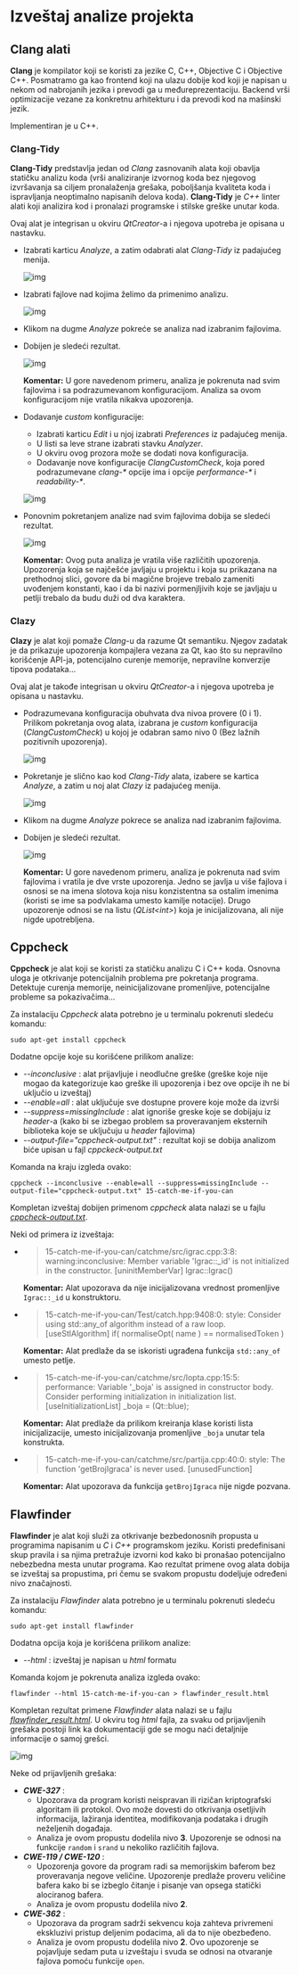 # Izveštaj analize projekta

## Clang alati

**Clang** je kompilator koji se koristi za jezike C, C++, Objective C i Objective C++. Posmatramo ga kao frontend koji na ulazu dobije kod koji je napisan u nekom od nabrojanih jezika i prevodi ga u međureprezentaciju. Backend vrši optimizacije vezane za konkretnu arhitekturu i da prevodi kod na mašinski jezik.

Implementiran je u C++.

### Clang-Tidy

**Clang-Tidy** predstavlja jedan od *Clang* zasnovanih alata koji obavlja statičku analizu koda (vrši analiziranje izvornog koda bez njegovog izvršavanja sa ciljem pronalaženja grešaka, poboljšanja kvaliteta koda i ispravljanja neoptimalno napisanih delova koda). **Clang-Tidy** je *C++* linter alati koji analizira kod i pronalazi programske i stilske greške unutar koda.

Ovaj alat je integrisan u okviru *QtCreator*-a i njegova upotreba je opisana u nastavku.

* Izabrati karticu *Analyze*, a zatim odabrati alat *Clang-Tidy* iz padajućeg menija.

   ![img](clang/clang-tidy/clang_tidy_start.png)

* Izabrati fajlove nad kojima želimo da primenimo analizu.

   ![img](clang/clang-tidy/clang_tidy_files_to_analyse.png)

* Klikom na dugme *Analyze* pokreće se analiza nad izabranim fajlovima.
* Dobijen je sledeći rezultat.
  
  ![img](clang/clang-tidy/clang_tidy_default_config_result.png)
  
  **Komentar:** U gore navedenom primeru, analiza je pokrenuta nad svim fajlovima i sa podrazumevanom konfiguracijom. Analiza sa ovom konfiguracijom nije vratila nikakva upozorenja.

* Dodavanje *custom* konfiguracije:
   - Izabrati karticu *Edit* i u njoj izabrati *Preferences* iz padajućeg menija.
   - U listi sa leve strane izabrati stavku *Analyzer*.
   - U okviru ovog prozora može se dodati nova konfiguracija.
   - Dodavanje nove konfiguracije *ClangCustomCheck*, koja pored podrazumevane _clang-*_ opcije ima i opcije _performance-*_ i _readability-*_.
     
  ![img](clang/clang-tidy/clang_tidy_custom_config.png)

* Ponovnim pokretanjem analize nad svim fajlovima dobija se sledeći rezultat.

   ![img](clang/clang-tidy/clang_tidy_custom_config_result.png)

  **Komentar:** Ovog puta analiza je vratila više različitih upozorenja. Upozorenja koja se najčešće javljaju u projektu i koja su prikazana na prethodnoj slici, govore da bi magične brojeve trebalo zameniti uvođenjem konstanti, kao i da bi nazivi pormenjljivih koje se javljaju u petlji trebalo da budu duži od dva karaktera.


### Clazy

**Clazy** je alat koji pomaže *Clang*-u da razume Qt semantiku. Njegov zadatak je da prikazuje upozorenja kompajlera vezana za Qt, kao što su nepravilno korišćenje API-ja, potencijalno curenje memorije, nepravilne konverzije tipova podataka...

Ovaj alat je takođe integrisan u okviru *QtCreator*-a i njegova upotreba je opisana u nastavku.

* Podrazumevana konfiguracija obuhvata dva nivoa provere (0 i 1). Prilikom pokretanja ovog alata, izabrana je *custom* konfiguracija (*ClangCustomCheck*) u kojoj je odabran samo nivo 0 (Bez lažnih pozitivnih upozorenja).

   ![img](clang/clazy/clazy_custom_config.png)

* Pokretanje je slično kao kod *Clang-Tidy* alata,  izabere se kartica *Analyze*, a zatim u noj alat *Clazy* iz padajućeg menija.

   ![img](clang/clazy/clazy_start.png)
  
* Klikom na dugme *Analyze* pokrece se analiza nad izabranim fajlovima.
* Dobijen je sledeći rezultat.

  ![img](clang/clazy/clazy_custom_config_result.png)

  **Komentar:** U gore navedenom primeru, analiza je pokrenuta nad svim fajlovima i vratila je dve vrste upozorenja. Jedno se javlja u više fajlova i osnosi se na imena slotova koja nisu konzistentna sa ostalim imenima (koristi se ime sa podvlakama umesto kamilje notacije). Drugo upozorenje odnosi se na listu (*QList\<int\>*) koja je inicijalizovana, ali nije nigde upotrebljena.



## Cppcheck

**Cppcheck** je alat koji se koristi za statičku analizu C i C++ koda. Osnovna uloga je otkrivanje potencijalnih problema pre pokretanja programa. Detektuje curenja memorije, neinicijalizovane promenljive, potencijalne probleme sa pokazivačima...

Za instalaciju *Cppcheck* alata potrebno je u terminalu pokrenuti sledeću komandu:
```
sudo apt-get install cppcheck
```

Dodatne opcije koje su korišćene prilikom analize:
- *--inconclusive* : alat prijavljuje i neodlučne greške (greške koje nije mogao da kategorizuje kao greške ili upozorenja i bez ove opcije ih ne bi uključio u izveštaj)
- *--enable=all* : alat uključuje sve dostupne provere koje može da izvrši
- *--suppress=missingInclude* : alat ignoriše greske koje se dobijaju iz *header*-a (kako bi se izbegao problem sa proveravanjem eksternih biblioteka koje se uključuju u *header* fajlovima)
- *--output-file="cppcheck-output.txt"* : rezultat koji se dobija analizom biće upisan u fajl *cppckeck-output.txt*

Komanda na kraju izgleda ovako:
```
cppcheck --inconclusive --enable=all --suppress=missingInclude --output-file="cppcheck-output.txt" 15-catch-me-if-you-can
```

Kompletan izveštaj dobijen primenom *cppcheck* alata nalazi se u fajlu [*cppcheck-output.txt*](cppcheck/cppcheck-output.txt).

Neki od primera iz izveštaja:

* > 15-catch-me-if-you-can/catchme/src/igrac.cpp:3:8: warning:inconclusive: Member variable 'Igrac::_id' is not initialized in the constructor. [uninitMemberVar]
Igrac::Igrac()

   **Komentar:** Alat upozorava da nije inicijalizovana vrednost promenljive `Igrac::_id` u konstruktoru.


* > 15-catch-me-if-you-can/Test/catch.hpp:9408:0: style: Consider using std::any_of algorithm instead of a raw loop. [useStlAlgorithm]
                if( normaliseOpt( name ) == normalisedToken )

   **Komentar:** Alat predlaže da se iskoristi ugrađena funkcija `std::any_of` umesto petlje.

* > 15-catch-me-if-you-can/catchme/src/lopta.cpp:15:5: performance: Variable '_boja' is assigned in constructor body. Consider performing initialization in initialization list. [useInitializationList]
    _boja = (Qt::blue);

     **Komentar:** Alat predlaže da prilikom kreiranja klase koristi lista inicijalizacije, umesto inicijalizovanja promenljive `_boja` unutar tela konstrukta.

* > 15-catch-me-if-you-can/catchme/src/partija.cpp:40:0: style: The function 'getBrojIgraca' is never used. [unusedFunction]

     **Komentar:** Alat upozorava da funkcija `getBrojIgraca` nije nigde pozvana.
  

## Flawfinder

**Flawfinder** je alat koji služi za otkrivanje bezbedonosnih propusta u programima napisanim u *C* i *C++* programskom jeziku. Koristi predefinisani skup pravila i sa njima pretražuje izvorni kod kako bi pronašao potencijalno nebezbedna mesta unutar programa. Kao rezultat primene ovog alata dobija se izveštaj sa propustima, pri čemu se svakom propustu dodeljuje određeni nivo značajnosti. 

Za instalaciju *Flawfinder* alata potrebno je u terminalu pokrenuti sledeću komandu:
```
sudo apt-get install flawfinder
```

Dodatna opcija koja je korišćena prilikom analize:
- *--html* : izveštaj je napisan u *html* formatu

Komanda kojom je pokrenuta analiza izgleda ovako:
```
flawfinder --html 15-catch-me-if-you-can > flawfinder_result.html
```

Kompletan rezultat primene *Flawfinder* alata nalazi se u fajlu [*flawfinder_result.html*](flawfinder/flawfinder_result.html).
U okviru tog *html* fajla, za svaku od prijavljenih grešaka postoji link ka dokumentaciji gde se mogu naći detaljnije informacije o samoj grešci.

   ![img](flawfinder/flawfinder_result_image.png)

Neke od prijavljenih grešaka:

   * ***CWE-327*** :
        - Upozorava da program koristi neispravan ili rizičan kriptografski algoritam ili protokol. Ovo može dovesti do otkrivanja osetljivih informacija, lažiranja identitea, modifikovanja podataka i drugih neželjenih događaja.
        - Analiza je ovom propustu dodelila nivo **3**. Upozorenje se odnosi na funkcije `random` i `srand` u nekoliko različitih fajlova.
   * ***CWE-119 / CWE-120***  :
        - Upozorenja govore da program radi sa memorijskim baferom bez proveravanja negove veličine. Upozorenje predlaže proveru veličine bafera kako bi se izbeglo čitanje i pisanje van opsega statički alociranog bafera.
        - Analiza je ovom propustu dodelila nivo **2**.
   * ***CWE-362*** :
        - Upozorava da program sadrži sekvencu koja zahteva privremeni ekskluzivi pristup deljenim podacima, ali da to nije obezbeđeno.
        - Analiza je ovom propustu dodelila nivo **2**. Ovo upozorenje se pojavljuje sedam puta u izveštaju i svuda se odnosi na otvaranje fajlova pomoću funkcije `open`.
